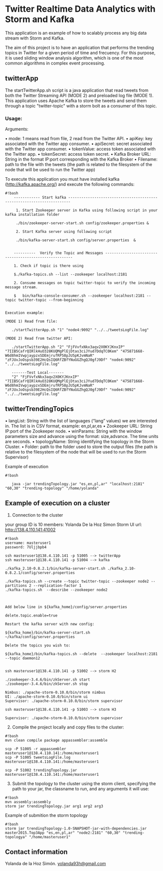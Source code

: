 # Twitter Realtime Data Analytics with Storm and Kafka
   
This application is an example of how to scalably process any big data stream with Storm and Kafka. 

The aim of this project is to have an application that performs the trending topics in Twitter for a given period of time and frecuency. For this purpose, it is used sliding window analysis algorithm, which is one of the most common algorithms in complex event processing.

## twitterApp

The startTwitterApp.sh script is a java application that read tweets from both the Twitter Streaming API (MODE 2) and preloaded log file (MODE 1). This application uses Apache Kafka to store the tweets and send them through a topic "twitter-topic" with a storm bolt as a consumer of this topic. 


### Usage:

Arguments:

 • mode: 1 means read from file, 2 read from the Twitter API.
 • apiKey: key associated with the Twitter app consumer.
 • apiSecret: secret associated with the Twitter app consumer.
 • tokenValue: access token associated with the Twitter app.
 • tokenSecret: access token secret.
 • Kafka Broker URL: String in the format IP:port corresponding with the Kafka Broker
 • Filename: path to the file with the tweets (the path is related to the filesystem of the node that will be used to run the Twitter app)
  

To execute this application you must have installed kafka (http://kafka.apache.org/) and execute the following commands:


```
#!bash
    ------------ Start kafka -----------------------------------------------------------------------
	
     1. Start Zookeeper server in Kafka using following script in your kafka installation folder  

     ./bin/zookeeper-server-start.sh config/zookeeper.properties &

     2. Start Kafka server using following script 

     ./bin/kafka-server-start.sh config/server.properties  &	


    ----------  Verify the Topic and Messages -------------------------------------------------------

    1. Check if topic is there using 
    
    $./kafka-topics.sh --list --zookeeper localhost:2181

    2. Consume messages on topic twitter-topic to verify the incoming message stream.
    
    $	bin/kafka-console-consumer.sh --zookeeper localhost:2181 --topic twitter-topic --from-beginning


Execution example:

(MODE 1) Read from file:
    
   ./startTwitterApp.sh "1" "node4:9092" "../../tweetsLogFile.log" 

(MODE 2) Read from twitter API:

   ./startTwitterApp.sh "2" "FjFVvfxNkx3aqv2X0KYJKnxIP" "7IIB5CafrQIRlkHuO328KUQMgPlEjDtas3ciJYud7DdqTC0Kem" "475871668-W6d8hmIVwpjaypzxSDEmjrufRP58pJU5pKJvmNaR" "zFJUvJoOspsb39E2HcQsIQ6RfZBfYNuGGZhgQJ0gfJ9Df" "node4:9092" "../../tweetsLogFile.log" 
   
   -------Test Local-------
   "2" "FjFVvfxNkx3aqv2X0KYJKnxIP" "7IIB5CafrQIRlkHuO328KUQMgPlEjDtas3ciJYud7DdqTC0Kem" "475871668-W6d8hmIVwpjaypzxSDEmjrufRP58pJU5pKJvmNaR" "zFJUvJoOspsb39E2HcQsIQ6RfZBfYNuGGZhgQJ0gfJ9Df" "node4:9092" "../../tweetsLogFile.log"

```

## twitterTrendingTopics


 • langList: String with the list of languages (“lang” values) we are interested in. The list is in CSV format, example: en,pl,ar,es
 • Zookeeper URL: String IP:port of the Zookeeper node.
 • winParams: String with the window parameters size and advance using the format: size,advance. The time units are seconds.
 • topologyName: String identifying the topology in the Storm Cluster.
 • Folder: path to the folder used to store the output files (the path is relative to the filesystem of the node that will be used to run the Storm Supervisor)

Example of execution


```
#!bash

   java -jar trendingTopology.jar "es,en,pl,ar" "localhost:2181" "60,30" "trending-topology" "/home/yolanda"

```


## Example of execution on a cluster

1) Connection to the cluster 

your group ID is 10
members: Yolanda De la Hoz Simon
Storm UI url: http://138.4.110.141:41002

```
#!bash
username: masteruser1
password: 7Uljjbpb4

ssh masteruser1@138.4.110.141 -p 51005 --> twitterApp
ssh masteruser1@138.4.110.141 -p 51004 --> kafka

./kafka_2.10-0.8.2.1/bin/kafka-server-start.sh ./kafka_2.10-0.8.2.1/config/server.properties

./kafka-topics.sh --create --topic twitter-topic --zookeeper node2 --partitions 2 --replication-factor 1
./kafka-topics.sh  --describe --zookeeper node2  

 

Add below line in ${kafka_home}/config/server.properties

delete.topic.enable=true

Restart the kafka server with new config:

${kafka_home}/bin/kafka-server-start.sh ~/kafka/config/server.properties

Delete the topics you wish to:

${kafka_home}/bin/kafka-topics.sh --delete  --zookeeper localhost:2181  --topic daemon12


ssh masteruser1@138.4.110.141 -p 51002 --> storm H2	

./zookeeper-3.4.6/bin/zkServer.sh start
./zookeeper-3.4.6/bin/zkServer.sh stop

Nimbus: ./apache-storm-0.10.0/bin/storm nimbus
UI: ./apache-storm-0.10.0/bin/storm ui
Supervisor: ./apache-storm-0.10.0/bin/storm supervisor

ssh masteruser1@138.4.110.141 -p 51003 --> storm H3

Supervisor: ./apache-storm-0.10.0/bin/storm supervisor

```

2) Compile the project locally and copy files to the cluster:

```
#!bash
mvn clean compile package appassembler:assemble

scp -P 51005 -r appassembler masteruser1@138.4.110.141:/home/masteruser1
scp -P 51005 tweetsLogFile.log masteruser1@138.4.110.141:/home/masteruser1

scp -P 51002 trendingTopology.jar masteruser1@138.4.110.141:/home/masteruser1

```

3) Submit the topology to the cluster using the storm client, specifying the path to your jar, the classname to run, and any arguments it will use:
```
#!bash
mvn assembly:assembly 
storm jar trendingTopology.jar arg1 arg2 arg3
```
Example of submition the storm topology
```
#!bash
storm jar trendingTopology-1.0-SNAPSHOT-jar-with-dependencies.jar master2015.Top3App "es,en,pl,ar" "node2:2181" "60,30" "trending-topologya" "/home/masteruser1"
```
## Contact information

Yolanda de la Hoz Simón. yolanda93h@gmail.com